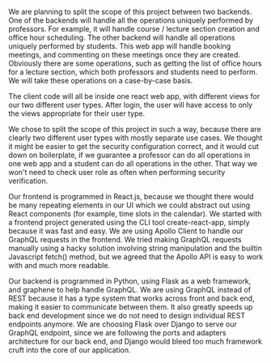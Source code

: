 We are planning to split the scope of this project between two backends. One of the backends will handle all the operations uniquely performed by professors. For example, it will handle course / lecture section creation and office hour scheduling. The other backend will handle all operations uniquely performed by students. This web app will handle booking meetings, and commenting on these meetings once they are created. Obviously there are some operations, such as getting the list of office hours for a lecture section, which both professors and students need to perform. We will take these operations on a case-by-case basis.

The client code will all be inside one react web app, with different views for our two different user types. After login, the user will have access to only the views appropriate for their user type.

We chose to split the scope of this project in such a way, because there are clearly two different user types with mostly separate use cases. We thought it might be easier to get the security configuration correct, and it would cut down on boilerplate, if we guarantee a professor can do all operations in one web app and a student can do all operations in the other. That way we won't need to check user role as often when performing security verification.

Our frontend is programmed in React.js, because we thought there would be many repeating elements in our UI which we could abstract out using React components (for example, time slots in the calendar). We started with a frontend project generated using the CLI tool create-react-app, simply because it was fast and easy. We are using Apollo Client to handle our GraphQL requests in the frontend. We tried making GraphQL requests manually using a hacky solution involving string manipulation and the builtin Javascript fetch() method, but we agreed that the Apollo API is easy to work with and much more readable.

Our backend is programmed in Python, using Flask as a web framework, and graphene to help handle GraphQL. We are using GraphQL instead of REST because it has a type system that works across front and back end, making it easier to communicate between them. It also greatly speeds up back end development since we do not need to design individual REST endpoints anymore. We are choosing Flask over Django to serve our GraphQL endpoint, since we are following the ports and adapters architecture for our back end, and Django would bleed too much framework cruft into the core of our application.


